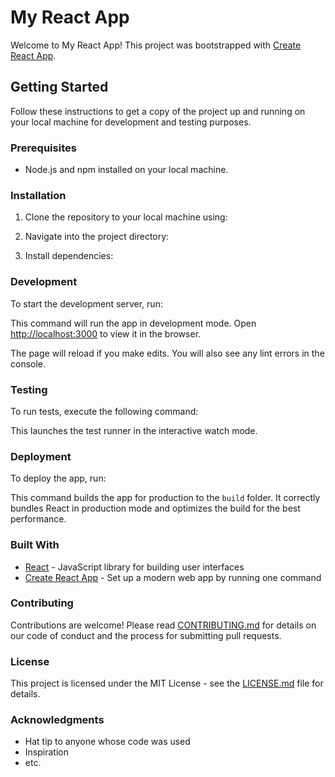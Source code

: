 # My React App

Welcome to My React App! This project was bootstrapped with [Create React App](https://github.com/facebook/create-react-app).

## Getting Started

Follow these instructions to get a copy of the project up and running on your local machine for development and testing purposes.

### Prerequisites

- Node.js and npm installed on your local machine.

### Installation

1. Clone the repository to your local machine using:

2. Navigate into the project directory:

3. Install dependencies:

### Development

To start the development server, run:

This command will run the app in development mode.
Open [http://localhost:3000](http://localhost:3000) to view it in the browser.

The page will reload if you make edits.
You will also see any lint errors in the console.

### Testing

To run tests, execute the following command:

This launches the test runner in the interactive watch mode.

### Deployment

To deploy the app, run:

This command builds the app for production to the `build` folder.
It correctly bundles React in production mode and optimizes the build for the best performance.

### Built With

- [React](https://reactjs.org/) - JavaScript library for building user interfaces
- [Create React App](https://github.com/facebook/create-react-app) - Set up a modern web app by running one command

### Contributing

Contributions are welcome! Please read [CONTRIBUTING.md](CONTRIBUTING.md) for details on our code of conduct and the process for submitting pull requests.

### License

This project is licensed under the MIT License - see the [LICENSE.md](LICENSE.md) file for details.

### Acknowledgments

- Hat tip to anyone whose code was used
- Inspiration
- etc.

